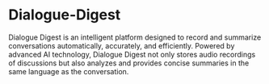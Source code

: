 # Dialogue-Digest
Dialogue Digest is an intelligent platform designed to record and summarize conversations automatically, accurately, and efficiently. Powered by advanced AI technology, Dialogue Digest not only stores audio recordings of discussions but also analyzes and provides concise summaries in the same language as the conversation.

